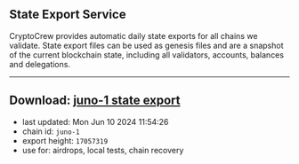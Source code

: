 ## State Export Service
CryptoCrew provides automatic daily state exports for all chains we validate. State export files can be used as genesis files and are a snapshot of the current blockchain state, including all validators, accounts, balances and delegations.

---
**Download: [juno-1 state export](https://dl-eu2.ccvalidators.com/SERVICE/juno/juno-1_export_17057319.json)**
---

- last updated: Mon Jun 10 2024 11:54:26
- chain id: `juno-1`
- export height: `17057319`
- use for: airdrops, local tests, chain recovery
